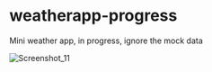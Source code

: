 # weatherapp-progress
Mini weather app, in progress, ignore the mock data



![Screenshot_11](https://github.com/cristicemaivrei/weatherapp-progress/assets/89873995/b5556390-c2aa-415a-8347-b45656d53f7f)
